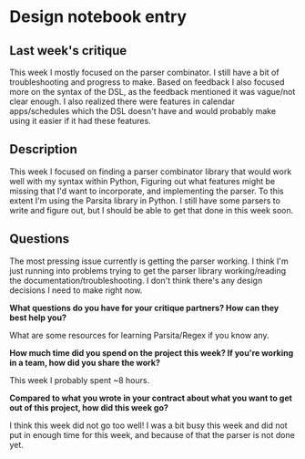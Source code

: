 # Design notebook entry

## Last week's critique

This week I mostly focused on the parser combinator. I still have a bit of troubleshooting and progress to make.
Based on feedback I also focused more on the syntax of the DSL, as the feedback mentioned it was vague/not clear
enough. I also realized there were features in calendar apps/schedules which the DSL doesn't have and would probably
make using it easier if it had these features.

## Description

This week I focused on finding a parser combinator library that would work well with my syntax within Python,
Figuring out what features might be missing that I'd want to incorporate, and implementing the parser.
To this extent I'm using the Parsita library in Python. I still have some parsers to write and figure out, but
I should be able to get that done in this week soon.

## Questions

The most pressing issue currently is getting the parser working. I think I'm just running into problems trying to
get the parser library working/reading the documentation/troubleshooting. I don't think there's any design decisions
I need to make right now.

**What questions do you have for your critique partners? How can they best help
you?**

What are some resources for learning Parsita/Regex if you know any. 

**How much time did you spend on the project this week? If you're working in a
team, how did you share the work?**

This week I probably spent ~8 hours. 

**Compared to what you wrote in your contract about what you want to get out of this
project, how did this week go?**

I think this week did not go too well! I was a bit busy this week and did not put in enough time
for this week, and because of that the parser is not done yet. 
